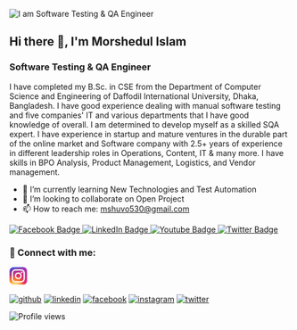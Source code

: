 ![I am Software Testing & QA Engineer](https://scontent.fdac135-1.fna.fbcdn.net/v/t1.6435-9/59422474_1073988106118590_877107831663230976_n.jpg?_nc_cat=100&ccb=1-7&_nc_sid=174925&_nc_eui2=AeGF3L1nwlgy4y24qUTT7VCEoOBvQDF5KDCg4G9AMXkoMKvqdRfEM_XlsXmliAxJiiCI7n4V_chDJhjuL2CsLW8Y&_nc_ohc=GO0PfqRsEeoAX8OSn_c&_nc_ht=scontent.fdac135-1.fna&oh=00_AT8WQPN1qsxE7y3YizYRZlTJJUky91WJqv3pnmMyjKslCg&oe=62AF8A1F)
## Hi there 👋, I'm Morshedul Islam
### Software Testing & QA Engineer

I have completed my B.Sc. in CSE from the Department of Computer Science and Engineering of Daffodil International University, Dhaka, Bangladesh. I have good experience dealing with manual software testing and five companies' IT and various departments that I have good knowledge of overall. I am determined to develop myself as a skilled SQA expert. I have experience in startup and mature ventures in the durable part of the online market and Software company with 2.5+ years of experience in different leadership roles in Operations, Content, IT & many more. I have skills in BPO Analysis, Product Management, Logistics, and Vendor management.


- 🌱 I’m currently learning New Technologies and Test Automation 
- 👯 I’m looking to collaborate on Open Project 
- 📫 How to reach me: mshuvo530@gmail.com 


<div id="badges">
    <a href="https://www.facebook.com/morsheduli/">
    <img src="https://img.shields.io/badge/Facebook-dark blue?style=for-the-badge&logo=facebook&logoColor=white" alt="Facebook Badge"/>
  </a>
  <a href="your-linkedin-URL">
    <img src="https://img.shields.io/badge/LinkedIn-light blue?style=for-the-badge&logo=linkedin&logoColor=white" alt="LinkedIn Badge"/>
  </a>
  <a href="your-youtube-URL">
    <img src="https://img.shields.io/badge/YouTube-red?style=for-the-badge&logo=youtube&logoColor=white" alt="Youtube Badge"/>
  </a>
  <a href="https://twitter.com/MorshedulShuvo">
    <img src="https://img.shields.io/badge/Twitter-blue?style=for-the-badge&logo=twitter&logoColor=white" alt="Twitter Badge"/>
  </a>
    
### 🤝 Connect with me:
  
[![Instagram](icons/instagram.png)](https://www.instagram.com/morsheduli/)
    
[<img src='https://cdn.jsdelivr.net/npm/simple-icons@3.0.1/icons/github.svg' alt='github' height='40'>](https://github.com/Morshedul503)  [<img src='https://cdn.jsdelivr.net/npm/simple-icons@3.0.1/icons/linkedin.svg' alt='linkedin' height='40'>](https://www.linkedin.com/in/morshedulshuvo/)  [<img src='https://cdn.jsdelivr.net/npm/simple-icons@3.0.1/icons/facebook.svg' alt='facebook' height='40'>](https://www.facebook.com/morsheduli)  [<img src='https://cdn.jsdelivr.net/npm/simple-icons@3.0.1/icons/instagram.svg' alt='instagram' height='40'>](https://www.instagram.com/morshedulshuvo/)  [<img src='https://cdn.jsdelivr.net/npm/simple-icons@3.0.1/icons/twitter.svg' alt='twitter' height='40'>](https://twitter.com/MorshedulShuvo)  

![Profile views](https://gpvc.arturio.dev/Morshedul503)  

</div>


